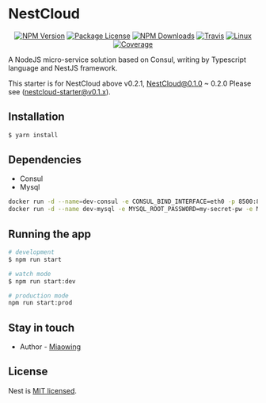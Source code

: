 [travis-image]: https://api.travis-ci.org/nest-cloud/nestcloud.svg?branch=master
[travis-url]: https://travis-ci.org/nest-cloud/nestcloud
[linux-image]: https://img.shields.io/travis/nest-cloud/nestcloud/master.svg?label=linux
[linux-url]: https://travis-ci.org/nest-cloud/nestcloud

# NestCloud

<p align="center">
    <a href="https://www.npmjs.com/~nestcloud" target="_blank"><img src="https://img.shields.io/npm/v/@nestcloud/core.svg" alt="NPM Version"/></a>
    <a href="https://www.npmjs.com/~nestcloud" target="_blank"><img src="https://img.shields.io/npm/l/@nestcloud/core.svg" alt="Package License"/></a>
    <a href="https://www.npmjs.com/~nestcloud" target="_blank"><img src="https://img.shields.io/npm/dm/@nestcloud/core.svg" alt="NPM Downloads"/></a>
    <a href="https://travis-ci.org/nest-cloud/nestcloud" target="_blank"><img src="https://travis-ci.org/nest-cloud/nestcloud.svg?branch=master" alt="Travis"/></a>
    <a href="https://travis-ci.org/nest-cloud/nestcloud" target="_blank"><img src="https://img.shields.io/travis/nest-cloud/nestcloud/master.svg?label=linux" alt="Linux"/></a>
    <a href="https://coveralls.io/github/nest-cloud/nestcloud?branch=master" target="_blank"><img src="https://coveralls.io/repos/github/nest-cloud/nestcloud/badge.svg?branch=master" alt="Coverage"/></a>
</p>

A NodeJS micro-service solution based on Consul, writing by Typescript language and NestJS framework.

This starter is for NestCloud above v0.2.1, NestCloud@0.1.0 ~ 0.2.0 Please see ([nestcloud-starter@v0.1.x](https://github.com/nest-cloud/nestcloud-starter/tree/v0.1.x)).

## Installation

```bash
$ yarn install
```

## Dependencies

- Consul
- Mysql

```bash
docker run -d --name=dev-consul -e CONSUL_BIND_INTERFACE=eth0 -p 8500:8500 consul
docker run -d --name dev-mysql -e MYSQL_ROOT_PASSWORD=my-secret-pw -e MYSQL_DATABASE=nestcloud -p 3306:3306 mysql:5.7
```

## Running the app

```bash
# development
$ npm run start

# watch mode
$ npm run start:dev

# production mode
npm run start:prod
```

## Stay in touch

- Author - [Miaowing](https://github.com/miaowing)

## License

Nest is [MIT licensed](LICENSE).
